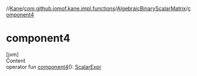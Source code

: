 //[Kane](../../index.md)/[com.github.jomof.kane.impl.functions](../index.md)/[AlgebraicBinaryScalarMatrix](index.md)/[component4](component4.md)



# component4  
[jvm]  
Content  
operator fun [component4](component4.md)(): [ScalarExpr](../../com.github.jomof.kane/-scalar-expr/index.md)  



